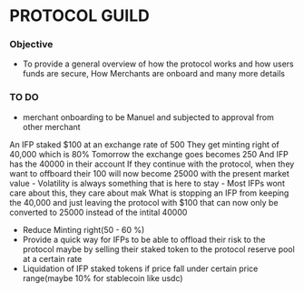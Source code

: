 # PROTOCOL GUILD

### Objective
- To provide a general overview of how the protocol works and how users funds are secure, How Merchants are onboard and many more details


### TO DO

- merchant onboarding to be Manuel and subjected to approval from other merchant

<!-- Market Risk -->

An IFP staked $100 at an exchange rate of 500
They get minting right of 40,000 which is 80%
Tomorrow the exchange goes becomes 250
And IFP has the 40000 in their account
    If they continue with the protocol, when they want to offboard their 100 will now become 25000 with the present market value
        - Volatility is always something that is here to stay
        - Most IFPs wont care about this, they care about mak
What is stopping an IFP from keeping the 40,000 and just leaving the protocol with $100 that can now only be converted to 25000 instead of the intital 40000

<!-- Possible Solution -->
- Reduce Minting right(50 - 60 %)
- Provide a quick way for IFPs to be able to offload their risk to the protocol maybe by selling their staked token to the protocol reserve pool at a certain rate
- Liquidation of IFP staked tokens if price fall under certain price range(maybe 10% for stablecoin like usdc)
 